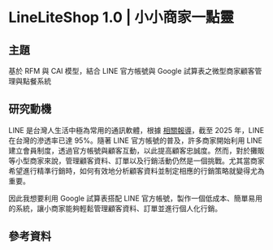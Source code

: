 # LineLiteShop 1.0 | 小小商家一點靈

## 主題

基於 RFM 與 CAI 模型，結合 LINE 官方帳號與 Google 試算表之微型商家顧客管理與點餐系統

## 研究動機

LINE 是台灣人生活中極為常用的通訊軟體，根據 [相關報導](https://www.nownews.com/news/6698871?srsltid=AfmBOorpVJHU_yFbPtLgPkzfbGaqunEw8g3pkmAw9KjrU2TdnYFkWKM9)，截至 2025 年，LINE 在台灣的滲透率已達 95%。隨著 LINE 官方帳號的普及，許多商家開始利用 LINE 建立會員制度，透過官方帳號與顧客互動，以此提高顧客忠誠度。然而，對於攤販等小型商家來說，管理顧客資料、訂單以及行銷活動仍然是一個挑戰。尤其當商家希望進行精準行銷時，如何有效地分析顧客資料並制定相應的行銷策略就變得尤為重要。

因此我想要利用 Google 試算表搭配 LINE 官方帳號，製作一個低成本、簡單易用的系統，讓小商家能夠輕鬆管理顧客資料、訂單並進行個人化行銷。

## 參考資料
